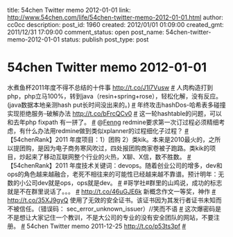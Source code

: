 title: 54chen Twitter memo 2012-01-01 
link: http://www.54chen.com/life/54chen-twitter-memo-2012-01-01.html
author: cc0cc
description: 
post_id: 1960
created: 2012/01/01 01:09:00
created_gmt: 2011/12/31 17:09:00
comment_status: open
post_name: 54chen-twitter-memo-2012-01-01
status: publish
post_type: post

# 54chen Twitter memo 2012-01-01 

水煮鱼杯2011年度不得不总结的十件事 <http://t.co/J1l7Vusw> [#](http://twitter.com/54chen/statuses/152976337366302720) 人肉构造打到php，php立马100%，转到java（resin+spring+rose），轻松化解，没有反应。(java数据本地亲测hash put长时间没出来的。) [#](http://twitter.com/54chen/statuses/152742705255026689) 年终攻击hashDos-哈希表多碰撞实现拒绝服务-破解办法 <http://t.co/bFrcQCv0> [#](http://twitter.com/54chen/statuses/152680690671042561) 这一轮hashtable的问题，可以和去年php fixpath 有一拼了。 [#](http://twitter.com/54chen/statuses/152664664218669057) @[Fenng](http://twitter.com/Fenng) redmine要求第一次订过程必须精细考虑，有什么办法用redmine做到类似xplanner的过程细化子过程？ [#](http://twitter.com/54chen/statuses/152597358406930432) 【54chenRank】2011 年度项目：1）团购 2）类kik。本来是2010最火的，之所以提团购，是因为电子商务寒风吹过，四处报团购商家卷被子跑路。类kik的项目，炒起来了移动互联网整个行业的火热，X聊、X信，数不胜数。 [#](http://twitter.com/54chen/statuses/151598052824723456) 【54chenRank】2011 年度技术关键词：devops。随着创业公司的增多，dev和ops的角色越来越融合，老死不相往来的可能性已经越来越不靠谱。预计明年：无数的小公司dev就是ops，ops就是dev。 [#](http://twitter.com/54chen/statuses/151595498514546688) #哥学社#群里的山鸡说，成功的标志就是不在群里说话了。。。 [#](http://twitter.com/54chen/statuses/151588144897200128) <http://t.co/46uGJE6k> 新概念作文一等奖，神作 [#](http://twitter.com/54chen/statuses/151269347829096448) <http://t.co/35XJ9gyQ> 使用了无效的安全证书。该证书因为其发行者证书未知而不被信任。（错误码： sec_error_unknown_issuer）//笑而不语 [#](http://twitter.com/54chen/statuses/151250374228058112) 这次爆密码是不是想让大家记住一个教训，不是大公司的专业的没有安全团队的网站，不要注册。 [#](http://twitter.com/54chen/statuses/151214524916174848) 54chen Twitter memo 2011-12-25 <http://t.co/p53ts3pf> [#](http://twitter.com/54chen/statuses/150754267970535424)